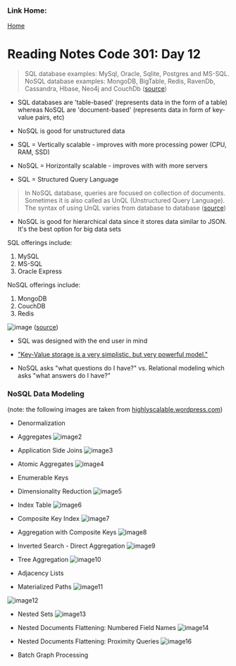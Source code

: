 ### Link Home:
[Home](README.md)

# Reading Notes Code 301: Day 12

> SQL database examples: MySql, Oracle, Sqlite, Postgres and MS-SQL. NoSQL database examples: MongoDB, BigTable, Redis, RavenDb, Cassandra, Hbase, Neo4j and CouchDb ([source](https://www.thegeekstuff.com/2014/01/sql-vs-nosql-db/?utm_source=tuicool))

- SQL databases are 'table-based' (represents data in the form of a table) whereas NoSQL are 'document-based' (represents data in form of key-value pairs, etc)

- NoSQL is good for unstructured data

- SQL = Vertically scalable - improves with more processing power (CPU, RAM, SSD) 

- NoSQL = Horizontally scalable - improves with with more servers

- SQL = Structured Query Language

> In NoSQL database, queries are focused on collection of documents. Sometimes it is also called as UnQL (Unstructured Query Language). The syntax of using UnQL varies from database to database ([source](https://www.thegeekstuff.com/2014/01/sql-vs-nosql-db/?utm_source=tuicool))

- NoSQL is good for hierarchical data since it stores data similar to JSON. It's the best option for big data sets

SQL offerings include:

1. MySQL
2. MS-SQL
3. Oracle Express

NoSQL offerings include:

1. MongoDB
2. CouchDB
3. Redis

![image](https://highlyscalable.files.wordpress.com/2012/02/overview2.png)
([source](https://highlyscalable.wordpress.com/2012/03/01/nosql-data-modeling-techniques/))

- SQL was designed with the end user in mind

- ["Key-Value storage is a very simplistic, but very powerful model."](https://highlyscalable.wordpress.com/2012/03/01/nosql-data-modeling-techniques/)

- NoSQL asks "what questions do I have?" vs. Relational modeling which asks "what answers do I have?"

### NoSQL Data Modeling

(note: the following images are taken from [highlyscalable.wordpress.com](ttps://highlyscalable.wordpress.com/2012/03/01/nosql-data-modeling-techniques/))

- Denormalization

- Aggregates
![image2](https://highlyscalable.files.wordpress.com/2012/02/soft-schema2.png)

- Application Side Joins
![image3](https://highlyscalable.files.wordpress.com/2012/03/aggregates-joins.png)

- Atomic Aggregates
![image4](https://highlyscalable.files.wordpress.com/2012/02/atomic-aggregate1.png)

- Enumerable Keys

- Dimensionality Reduction
![image5](https://highlyscalable.files.wordpress.com/2012/02/geohash-traversal1.png)

- Index Table
![image6](https://highlyscalable.files.wordpress.com/2012/02/index-table.png)

- Composite Key Index
![image7](https://highlyscalable.files.wordpress.com/2012/03/composite-key-index.png)

- Aggregation with Composite Keys
![image8](https://highlyscalable.files.wordpress.com/2012/02/composite-key-collating1.png)

- Inverted Search - Direct Aggregation
![image9](https://highlyscalable.files.wordpress.com/2012/02/invert-direct1.png)

- Tree Aggregation
![image10](https://highlyscalable.files.wordpress.com/2012/02/tree-aggregation.png)

- Adjacency Lists

- Materialized Paths
![image11](https://highlyscalable.files.wordpress.com/2012/02/materialized-paths2.png)

![image12](https://highlyscalable.files.wordpress.com/2012/02/materialized-paths-2.png)

- Nested Sets
![image13](https://highlyscalable.files.wordpress.com/2012/02/nested-sets.png)

- Nested Documents Flattening: Numbered Field Names
![image14](https://highlyscalable.files.wordpress.com/2012/02/nested-documents-3.png)

- Nested Documents Flattening: Proximity Queries
![image16](https://highlyscalable.files.wordpress.com/2012/02/nested-documents-2.png)

- Batch Graph Processing